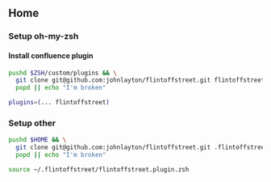 ## Home

### Setup oh-my-zsh

#### Install confluence plugin
```zsh
pushd $ZSH/custom/plugins && \
  git clone git@github.com:johnlayton/flintoffstreet.git flintoffstreet && \
  popd || echo "I'm broken"
```
```zsh
plugins=(... flintoffstreet)
```

### Setup other

```zsh
pushd $HOME && \
  git clone git@github.com:johnlayton/flintoffstreet.git .flintoffstreet && \
  popd || echo "I'm broken"
```

```zsh
source ~/.flintoffstreet/flintoffstreet.plugin.zsh
```
